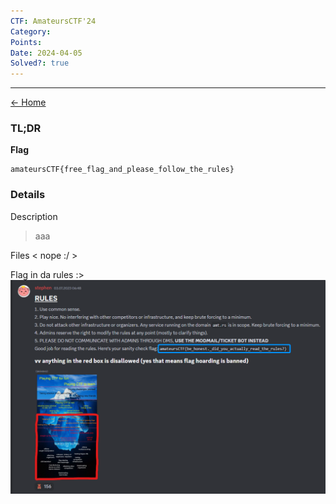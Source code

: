 ```yaml
---
CTF: AmateursCTF'24
Category: 
Points: 
Date: 2024-04-05
Solved?: true
---
```

----
[<- Home](../../)
### TL;DR

**Flag**

```
amateursCTF{free_flag_and_please_follow_the_rules}
```

### Details

Description
> aaa
> 
> 
> 

Files
< nope :/ >

Flag in da rules :>
![](assets/Pasted%20image%2020240405175806.png)

